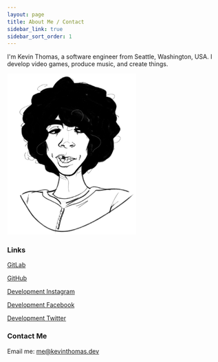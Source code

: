 ```yaml
---
layout: page
title: About Me / Contact
sidebar_link: true
sidebar_sort_order: 1
---
```


I'm Kevin Thomas, a software engineer from Seattle, Washington, USA. I develop video games, produce music, and create things.

<img alt="Mobile home page" src="/assets/images/me.jpg?" width="300px" />

### Links
[GitLab](https://gitlab.com/KevinNThomas)

[GitHub](https://github.com/KevinNThomas)

[Development Instagram](https://www.instagram.com/kevinthomasdev)

[Development Facebook](https://www.facebook.com/kevinthomasdev)

[Development Twitter](https://twitter.com/kevint0517)

### Contact Me
Email me: <a href="mailto:me@kevinthomas.dev">me@kevinthomas.dev</a>